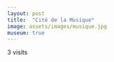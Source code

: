 ```yaml
---
layout: post
title:  "Cité de la Musique"
image: assets/images/musique.jpg
museum: true
---
```


3 visits